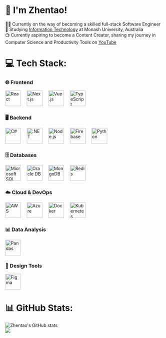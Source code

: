 # 👋 I'm Zhentao!

🧑‍💻 Currently on the way of becoming a skilled full-stack Software Engineer<br/>
🏫 Studying [Information Technology]() at Monash University, Australia</br>
📺 Currently aspiring to become a Content Creator, sharing my journey in Computer Science and Productivity Tools on [YouTube](https://youtube.com/@quentinq7?si=Xc8rRWuPasN_KBqz)


# 💻 Tech Stack:

### 🌐 Frontend
<p align="left">
  <img src="https://img.shields.io/badge/React-%2320232a.svg?style=for-the-badge&logo=react&logoColor=%2361DAFB" alt="React" height="50" style="margin-right: 15px;">
  <img src="https://img.shields.io/badge/Next.js-%23000000.svg?style=for-the-badge&logo=nextdotjs&logoColor=white" alt="Next.js" height="50" style="margin-right: 15px;">
  <img src="https://img.shields.io/badge/Vue.js-%2335495e.svg?style=for-the-badge&logo=vuedotjs&logoColor=%234FC08D" alt="Vue.js" height="50" style="margin-right: 15px;">
  <img src="https://img.shields.io/badge/TypeScript-%23007ACC.svg?style=for-the-badge&logo=typescript&logoColor=white" alt="TypeScript" height="50" style="margin-right: 15px;">
</p>

### 🖥 Backend
<p align="left">
  <img src="https://img.shields.io/badge/C%23-%23239120.svg?style=for-the-badge&logo=csharp&logoColor=white" alt="C#" height="50" style="margin-right: 15px;">
  <img src="https://img.shields.io/badge/.NET-%235C2D91.svg?style=for-the-badge&logo=.net&logoColor=white" alt=".NET" height="50" style="margin-right: 15px;">
  <img src="https://img.shields.io/badge/Node.js-%23339933.svg?style=for-the-badge&logo=nodedotjs&logoColor=white" alt="Node.js" height="50" style="margin-right: 15px;">
  <img src="https://img.shields.io/badge/Firebase-%23039BE5.svg?style=for-the-badge&logo=firebase&logoColor=white" alt="Firebase" height="50" style="margin-right: 15px;">
  <img src="https://img.shields.io/badge/Python-%233776AB.svg?style=for-the-badge&logo=python&logoColor=white" alt="Python" height="50" style="margin-right: 15px;">
</p>

### 🗄 Databases
<p align="left">
  <img src="https://img.shields.io/badge/Microsoft%20SQL%20Server-CC2927?style=for-the-badge&logo=microsoft%20sql%20server&logoColor=white" alt="Microsoft SQL Server" height="50" style="margin-right: 15px;">
  <img src="https://img.shields.io/badge/Oracle%20DB-F80000.svg?style=for-the-badge&logo=oracle&logoColor=white" alt="Oracle DB" height="50" style="margin-right: 15px;">
  <img src="https://img.shields.io/badge/MongoDB-%234ea94b.svg?style=for-the-badge&logo=mongodb&logoColor=white" alt="MongoDB" height="50" style="margin-right: 15px;">
  <img src="https://img.shields.io/badge/Redis-%23DD0031.svg?style=for-the-badge&logo=redis&logoColor=white" alt="Redis" height="50" style="margin-right: 15px;">
</p>

### ☁️ Cloud & DevOps
<p align="left">
  <img src="https://img.shields.io/badge/AWS-%23FF9900.svg?style=for-the-badge&logo=amazon-aws&logoColor=white" alt="AWS" height="50" style="margin-right: 15px;">
  <img src="https://img.shields.io/badge/Azure-%230072C6.svg?style=for-the-badge&logo=microsoft-azure&logoColor=white" alt="Azure" height="50" style="margin-right: 15px;">
  <img src="https://img.shields.io/badge/Docker-%230db7ed.svg?style=for-the-badge&logo=docker&logoColor=white" alt="Docker" height="50" style="margin-right: 15px;">
  <img src="https://img.shields.io/badge/Kubernetes-%23326ce5.svg?style=for-the-badge&logo=kubernetes&logoColor=white" alt="Kubernetes" height="50" style="margin-right: 15px;">
</p>

### 📊 Data Analysis
<p align="left">
  <img src="https://img.shields.io/badge/Pandas-%23150458.svg?style=for-the-badge&logo=pandas&logoColor=white" alt="Pandas" height="50" style="margin-right: 15px;">
</p>

### 🎨 Design Tools
<p align="left">
  <img src="https://img.shields.io/badge/Figma-%23F24E1E.svg?style=for-the-badge&logo=figma&logoColor=white" alt="Figma" height="50" style="margin-right: 15px;">
</p>




# 📊 GitHub Stats:
<!-- Github states from https://github.com/anuraghazra/github-readme-stats -->
<!-- TODO: Depoly my own on Vercel to count all commits on my Github -->
![Zhentao's GitHub stats](https://github-readme-stats.vercel.app/api?username=QuentinQQ&theme=default_repocard&hide_border=false&include_all_commits=true&count_private=true)<br/>
![](https://github-readme-stats.vercel.app/api/top-langs/?username=QuentinQQ&theme=default_repocard&hide_border=false&include_all_commits=true&count_private=true&layout=compact)
